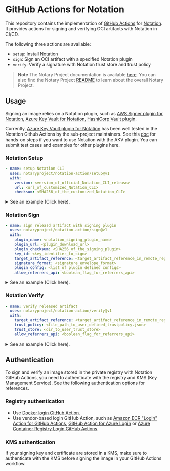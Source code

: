 # GitHub Actions for Notation

This repository contains the implementation of [GitHub Actions](https://docs.github.com/en/actions) for [Notation](https://github.com/notaryproject/notation). It provides actions for signing and verifying OCI artifacts with Notation in CI/CD.

The following three actions are available:

- `setup`: Install Notation
- `sign`: Sign an OCI artifact with a specified Notation plugin
- `verify`: Verify a signature with Notation trust store and trust policy

> **Note** The Notary Project documentation is available [here](https://notaryproject.dev/docs/). You can also find the Notary Project [README](https://github.com/notaryproject/.github/blob/main/README.md) to learn about the overall Notary Project.

## Usage

Signing an image relies on a Notation plugin, such as [AWS Signer plugin for Notation](https://docs.aws.amazon.com/signer/latest/developerguide/Welcome.html), [Azure Key Vault for Notation](https://learn.microsoft.com/en-us/azure/container-registry/container-registry-tutorial-sign-build-push), [HashiCorp Vault plugin](https://github.com/notaryproject/notation-hashicorp-vault/pulls). 

Currently, [Azure Key Vault plugin for Notation](https://github.com/Azure/notation-azure-kv) has been well tested in the Notation Github Actions by the sub-project maintainers. See this [doc](https://github.com/notation-playground/notation-integration-with-ACR-and-AKV/blob/main/sign-action.md) for hands-on steps if you want to use Notation with the AKV plugin. You can submit test cases and examples for other plugins here.

### Notation Setup

```yaml
- name: setup Notation CLI
  uses: notaryproject/notation-action/setup@v1
  with:
    version: <version_of_official_Notation_CLI_release>
    url: <url_of_customized_Notation_CLI>
    checksum: <SHA256_of_the_customized_Notation_CLI>
```

<details>

<summary>See an example (Click here).</summary>

```yaml
- name: setup Notation CLI
  uses: notaryproject/notation-action/setup@v1
  with:
    version: "1.0.0"
```

</details>

### Notation Sign

```yaml
- name: sign releasd artifact with signing plugin
  uses: notaryproject/notation-action/sign@v1
  with:
    plugin_name: <notation_signing_plugin_name>
    plugin_url: <plugin_download_url>
    plugin_checksum: <SHA256_of_the_signing_plugin>
    key_id: <key_identifier_to_sign>
    target_artifact_reference: <target_artifact_reference_in_remote_registry>
    signature_format: <signature_envelope_format>
    plugin_config: <list_of_plugin_defined_configs>
    allow_referrers_api: <boolean_flag_for_referrers_api>
```

<details>

<summary>See an example (Click here).</summary>

```yaml
- name: sign releasd artifact with notation-azure-kv plugin
  uses: notaryproject/notation-action/sign@v1
  with:
    plugin_name: azure-kv
    plugin_url: https://github.com/Azure/notation-azure-kv/releases/download/v1.0.1/notation-azure-kv_1.0.1_linux_amd64.tar.gz
    plugin_checksum: f8a75d9234db90069d9eb5660e5374820edf36d710bd063f4ef81e7063d3810b
    key_id: https://testnotationakv.vault.azure.net/keys/notationLeafCert/c585b8ad8fc542b28e41e555d9b3a1fd
    target_artifact_reference: myRegistry.azurecr.io/myRepo@sha256:aaabbb
    signature_format: cose
    plugin_config: |-
      ca_certs=.github/cert-bundle/cert-bundle.crt
      self_signed=false
```

Example of using the [Referrers API](https://github.com/opencontainers/distribution-spec/blob/v1.1.0-rc.3/spec.md#listing-referrers) in signing:

```yaml
- name: sign releasd artifact with notation-azure-kv plugin
  uses: notaryproject/notation-action/sign@v1
  env:
    NOTATION_EXPERIMENTAL: 1  # this is required by Notation to use Referrers API
  with:
    allow_referrers_api: 'true'
    plugin_name: azure-kv
    plugin_url: https://github.com/Azure/notation-azure-kv/releases/download/v1.0.0/notation-azure-kv_1.0.0_linux_amd64.tar.gz
    plugin_checksum: 82d4fee34dfe5e9303e4340d8d7f651da0a89fa8ae03195558f83bb6fa8dd263
    key_id: https://testnotationakv.vault.azure.net/keys/notationLeafCert/c585b8ad8fc542b28e41e555d9b3a1fd
    target_artifact_reference: myRegistry.azurecr.io/myRepo@sha256:aaabbb
    signature_format: cose
    plugin_config: |-
      ca_certs=.github/cert-bundle/cert-bundle.crt
      self_signed=false
```

</details>

### Notation Verify

```yaml
- name: verify released artifact
  uses: notaryproject/notation-action/verify@v1
  with:
    target_artifact_reference: <target_artifact_reference_in_remote_registry>
    trust_policy: <file_path_to_user_defined_trustpolicy.json>
    trust_store: <dir_to_user_trust_store>
    allow_referrers_api: <boolean_flag_for_referrers_api>
```

<details>

<summary>See an example (Click here).</summary>

```yaml
- name: verify released artifact
  uses: notaryproject/notation-action/verify@v1
  with:
    target_artifact_reference: myRegistry.azurecr.io/myRepo@sha256:aaabbb
    trust_policy: .github/trustpolicy/trustpolicy.json
    trust_store: .github/truststore
```

> [!NOTE]
> - `.github/trustpolicy/trustpolicy.json` MUST follow the Notation [trust policy specs](https://github.com/notaryproject/specifications/blob/v1.0.0/specs/trust-store-trust-policy.md#trust-policy).
> - `.github/truststore` MUST follow the Notation [trust store specs](https://github.com/notaryproject/specifications/blob/v1.0.0/specs/trust-store-trust-policy.md#trust-store). See an example of trust store below.
 
```
.github/truststore
└── x509
    ├── ca
    │   └── <my_trust_store1>
    │       ├── <my_certificate1>
    │       └── <my_certificate2>
    └── signingAuthority
        └── <my_trust_store2>
            ├── <my_certificate3>
            └── <my_certificate4>
```

Example of using the [Referrers API](https://github.com/opencontainers/distribution-spec/blob/v1.1.0-rc.3/spec.md#listing-referrers) in verification:

```yaml
- name: verify released artifact
  uses: notaryproject/notation-action/verify@v1
  env:
    NOTATION_EXPERIMENTAL: 1  # this is required by Notation to use Referrers API
  with:
    allow_referrers_api: 'true'
    target_artifact_reference: myRegistry.azurecr.io/myRepo@sha256:aaabbb
    trust_policy: .github/trustpolicy/trustpolicy.json
    trust_store: .github/truststore
```

</details>

## Authentication

To sign and verify an image stored in the private registry with Notation GitHub Actions, you need to authenticate with the registry and KMS (Key Management Service). See the following authentication options for references. 

### Registry authentication

- Use [Docker login GitHub Action](https://github.com/marketplace/actions/docker-login).
- Use vendor-based login GitHub Action, such as [Amazon ECR "Login" Action for GitHub Actions](https://github.com/marketplace/actions/amazon-ecr-login-action-for-github-actions), [GitHub Action for Azure Login](https://github.com/marketplace/actions/azure-login) or [Azure Container Registry Login GitHub Actions](https://github.com/marketplace/actions/azure-container-registry-login).

### KMS authentication

If your signing key and certificate are stored in a KMS, make sure to authenticate with the KMS before signing the image in your GitHub Actions workflow.

